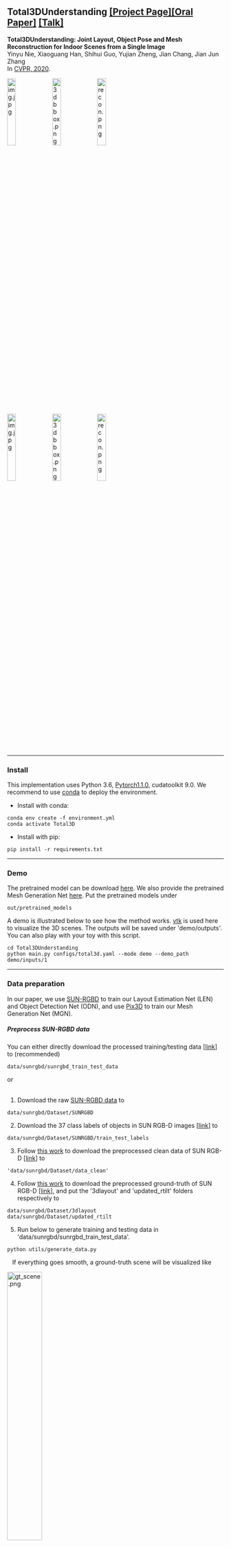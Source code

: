 ## Total3DUnderstanding [[Project Page]](https://yinyunie.github.io/Total3D/)[[Oral Paper]](https://arxiv.org/abs/2002.12212) [[Talk]](https://www.youtube.com/watch?v=tq7jBhfdszI)

**Total3DUnderstanding: Joint Layout, Object Pose and Mesh Reconstruction for Indoor Scenes from a Single Image** <br>
Yinyu Nie, Xiaoguang Han, Shihui Guo, Yujian Zheng, Jian Chang, Jian Jun Zhang <br>
In [CVPR, 2020](http://cvpr2020.thecvf.com/).

<img src="demo/inputs/1/img.jpg" alt="img.jpg" width="20%" /> <img src="demo/outputs/1/3dbbox.png" alt="3dbbox.png" width="20%" /> <img src="demo/outputs/1/recon.png" alt="recon.png" width="20%" /> <br>
<img src="demo/inputs/2/img.jpg" alt="img.jpg" width="20%" /> <img src="demo/outputs/2/3dbbox.png" alt="3dbbox.png" width="20%" /> <img src="demo/outputs/2/recon.png" alt="recon.png" width="20%" />

---

### Install
This implementation uses Python 3.6, [Pytorch1.1.0](http://pytorch.org/), cudatoolkit 9.0. We recommend to use [conda](https://docs.conda.io/en/latest/miniconda.html) to deploy the environment.

* Install with conda:
```
conda env create -f environment.yml
conda activate Total3D
```

* Install with pip:
```
pip install -r requirements.txt
```

---

### Demo
The pretrained model can be download [here](https://livebournemouthac-my.sharepoint.com/:u:/g/personal/ynie_bournemouth_ac_uk/EWuyQXemB25Gq5ssOZfFKyQBA7w2URXR3HLvjJiKkChaiA?e=0Zk9n0). We also provide the pretrained Mesh Generation Net [here](https://livebournemouthac-my.sharepoint.com/:u:/g/personal/ynie_bournemouth_ac_uk/EcbwpViMFQNCluHzWF8P5-gBFjVWjlqp9v3aK4BE41M3Gw?e=cX98bJ). Put the pretrained models under
```
out/pretrained_models
```

A demo is illustrated below to see how the method works. [vtk](https://vtk.org/) is used here to visualize the 3D scenes. The outputs will be saved under 'demo/outputs'. You can also play with your toy with this script.
```
cd Total3DUnderstanding
python main.py configs/total3d.yaml --mode demo --demo_path demo/inputs/1
```

---
### Data preparation
In our paper, we use [SUN-RGBD](https://rgbd.cs.princeton.edu/) to train our Layout Estimation Net (LEN) and Object Detection Net (ODN), and use [Pix3D](http://pix3d.csail.mit.edu/) to train our Mesh Generation Net (MGN).

##### Preprocess SUN-RGBD data

You can either directly download the processed training/testing data [[link](https://livebournemouthac-my.sharepoint.com/:u:/g/personal/ynie_bournemouth_ac_uk/EcA66Nb1aI1KitzX7avbE10BiHGzovf3rqQebeJHmFB4QA?e=4hE8zv)] to (recommended)
```
data/sunrgbd/sunrgbd_train_test_data
```

or <br>
<br>
1. Download the raw [SUN-RGBD data](https://rgbd.cs.princeton.edu/data/SUNRGBD.zip) to
```
data/sunrgbd/Dataset/SUNRGBD
```
2. Download the 37 class labels of objects in SUN RGB-D images [[link](https://github.com/ankurhanda/sunrgbd-meta-data/blob/master/sunrgbd_train_test_labels.tar.gz)] to 
```
data/sunrgbd/Dataset/SUNRGBD/train_test_labels
```
3. Follow [this work](https://github.com/thusiyuan/cooperative_scene_parsing) to download the preprocessed clean data of SUN RGB-D [[link](https://drive.google.com/open?id=1XeCE87yACXxGisMTPPFb41u_AmQHetBE)] to
```
'data/sunrgbd/Dataset/data_clean'
```
4. Follow [this work](https://github.com/thusiyuan/cooperative_scene_parsing) to download the preprocessed ground-truth of SUN RGB-D [[link](https://drive.google.com/open?id=1QUbq7fRtJtBPkSJbIsZOTwYR5MwtZuiV)], and put the '3dlayout' and 'updated_rtilt' folders respectively to
```
data/sunrgbd/Dataset/3dlayout
data/sunrgbd/Dataset/updated_rtilt
```
5. Run below to generate training and testing data in 'data/sunrgbd/sunrgbd_train_test_data'.
```
python utils/generate_data.py
```
&nbsp;&nbsp; If everything goes smooth, a ground-truth scene will be visualized like

<img src="demo/gt_scene.png" alt="gt_scene.png" width="40%" align="center" />


##### Preprocess Pix3D data
You can either directly download the preprocessed ground-truth data [[link](https://livebournemouthac-my.sharepoint.com/:u:/g/personal/ynie_bournemouth_ac_uk/EWR0YQN_BjBMg6XbgzHcWg4BpNZywXGSMI-1VnnWZ1CFyg?e=TYhUv8)] to (recommended)
```
data/pix3d/train_test_data
```
Each sample contains the object class, 3D points (sampled on meshes), sample id and object image (w.o. mask). Samples in the training set are flipped for augmentation.

or <br>
<br>

1. Download the [Pix3D dataset](http://pix3d.csail.mit.edu/) to 
```
data/pix3d/metadata
```
2. Run below to generate the train/test data into 'data/pix3d/train_test_data'
```
python utils/preprocess_pix3d.py
```

---
### Training and Testing
We use the configuration file (see 'configs/****.yaml') to fully control the training/testing process. There are three subtasks in Total3D (layout estimation, object detection and mesh reconstruction). We first pretrain each task individually followed with joint training.


##### Pretraining
1. Switch the keyword in 'configs/total3d.yaml' between ('layout_estimation', 'object_detection') as below to pretrain the two tasks individually.
```
train:
  phase: 'layout_estimation' # or 'object_detection'

python main.py configs/total3d.yaml --mode train
```
The two pretrained models can be correspondingly found at 
```
out/total3d/a_folder_named_with_script_time/model_best.pth
```

2. Train the Mesh Generation Net by:
```
python main.py configs/mgnet.yaml --mode train
```
The pretrained model can be found at
```
out/mesh_gen/a_folder_named_with_script_time/model_best.pth
```

##### Joint training

List the addresses of the three pretrained models in 'configs/total3d.yaml', and modify the phase name to 'joint' as
```
weight: ['folder_to_layout_estimation/model_best.pth', 'folder_to_object_detection/model_best.pth', 'folder_to_mesh_recon/model_best.pth']

train:
  phase: 'joint'
```
Then run below for joint training.
```
python main.py configs/total3d.yaml --mode train
```
The trained model can be found at
```
out/total3d/a_folder_named_with_script_time/model_best.pth
```

##### Testing
Please make sure the weight path is renewed as 
```
weight: ['folder_to_fully_trained_model/model_best.pth']
```
and run
```
python main.py configs/total3d.yaml --mode test
```

This script generates all 3D scenes on the test set of SUN-RGBD under
```
out/total3d/a_folder_named_with_script_time/visualization
```

You can also visualize a 3D scene given the sample id as
```
python utils/visualize.py --result_path out/total3d/a_folder_named_with_script_time/visualization --sequence_id 274
```

##### Differences to the paper
1. We retrained the model with the learning rate decreases to half if there is no gain within five steps, which is much more efficient.
2. We do not provide the Faster RCNN code. Users can train their 2D detector with [[link](https://github.com/facebookresearch/maskrcnn-benchmark)].

---

### Citation
If you find our work is helpful, please cite
```
@InProceedings{Nie_2020_CVPR,
author = {Nie, Yinyu and Han, Xiaoguang and Guo, Shihui and Zheng, Yujian and Chang, Jian and Zhang, Jian Jun},
title = {Total3DUnderstanding: Joint Layout, Object Pose and Mesh Reconstruction for Indoor Scenes From a Single Image},
booktitle = {IEEE/CVF Conference on Computer Vision and Pattern Recognition (CVPR)},
month = {June},
year = {2020}
}
```
Our method partially follows the data processing steps in [this work](https://github.com/thusiyuan/cooperative_scene_parsing). If it is also helpful to you, please cite
```
@inproceedings{huang2018cooperative,
  title={Cooperative Holistic Scene Understanding: Unifying 3D Object, Layout, and Camera Pose Estimation},
  author={Huang, Siyuan and Qi, Siyuan and Xiao, Yinxue and Zhu, Yixin and Wu, Ying Nian and Zhu, Song-Chun},
  booktitle={Advances in Neural Information Processing Systems},
  pages={206--217},
  year={2018}
}	
```



